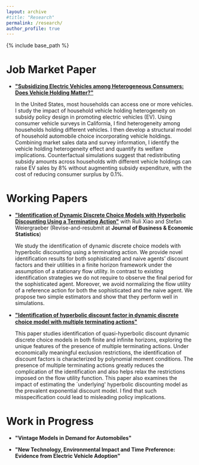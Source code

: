 ```yaml
---
layout: archive
#title: "Research"
permalink: /research/
author_profile: true
---
```


{% include base_path %}

Job Market Paper
======

* [**"Subsidizing Electric Vehicles among Heterogeneous Consumers: Does Vehicle Holding Matter?"**](/files/EV_Chao_JMP.pdf)

    In the United States, most households can access one or more vehicles. I study the impact of household vehicle holding heterogeneity on subsidy policy design in promoting electric vehicles (EV). Using consumer vehicle surveys in California, I find heterogeneity among households holding different vehicles.
    I then develop a structural model of household automobile choice incorporating vehicle holdings.  
    Combining market sales data and survey information, I identify the vehicle holding heterogeneity effect and quantify its welfare implications.
    Counterfactual simulations suggest that redistributing subsidy amounts across households with different vehicle holdings can raise EV sales by 8% without augmenting subsidy expenditure, with the cost of reducing consumer surplus by 0.1%.

Working Papers
======

* [**"Identification of Dynamic Discrete Choice Models with Hyperbolic Discounting Using a Terminating Action"**](https://papers.ssrn.com/sol3/papers.cfm?abstract_id=4126360) with Ruli Xiao and Stefan Weiergraeber (Revise-and-resubmit at **Journal of Business & Economic Statistics**) 
    
    We study the identification of dynamic discrete choice models with hyperbolic discounting using a terminating action. We provide novel identification results for both sophisticated and naive agents’ discount factors and their utilities in a finite horizon framework under the assumption of a stationary flow utility. In contrast to existing identification strategies we do not require to observe the final period for the sophisticated agent. Moreover, we avoid normalizing the flow utility of a reference action for both the sophisticated and the naive agent. We propose two simple estimators and show that they perform well in simulations.

* [**"Identiﬁcation of hyperbolic discount factor in dynamic discrete choice model with multiple terminating actions"**](/files/hyperbolic_multiple_terminating_action.pdf)
    
    This paper studies identification of quasi-hyperbolic discount dynamic discrete choice models in both finite and infinite horizons, exploring the unique features of the presence of multiple terminating actions. Under economically meaningful exclusion restrictions, the identification of discount factors is characterized by polynomial moment conditions. The presence of multiple terminating actions greatly reduces the complication of the identification and also helps relax the restrictions imposed on the flow utility function. This paper also examines the impact of estimating the `underlying' hyperbolic discounting model as the prevalent exponential discount model. I find that such misspecification could lead to misleading policy implications. 

Work in Progress
======

* **"Vintage Models in Demand for Automobiles"**

* **"New Technology, Environmental Impact and Time Preference: Evidence from Electric Vehicle Adoption"**
